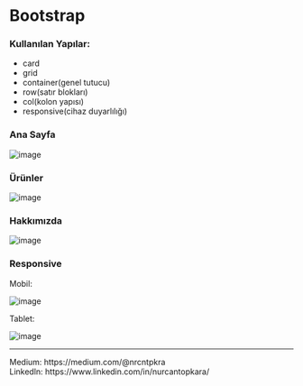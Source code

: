 # Bootstrap
### Kullanılan Yapılar:
* card 
* grid
* container(genel tutucu)
* row(satır blokları)
* col(kolon yapısı)
* responsive(cihaz duyarlılığı)
 ### Ana Sayfa
![image](https://user-images.githubusercontent.com/105509750/193436427-c0843f57-b24d-466d-9fd4-975389bae88a.png)

### Ürünler
![image](https://user-images.githubusercontent.com/105509750/193436439-3574f177-dad8-4a10-bedb-1355d51cf8a4.png)

### Hakkımızda
![image](https://user-images.githubusercontent.com/105509750/193436446-1738945d-a2f0-40f1-a587-1e124a11449a.png)


### Responsive

Mobil:

![image](https://user-images.githubusercontent.com/105509750/193436470-a6a06c70-877e-4f2d-b06a-804575983212.png)


Tablet:

![image](https://user-images.githubusercontent.com/105509750/193436479-185a9bc4-fa8d-4172-9540-c968c4d66899.png)


<hr>
Medium: https://medium.com/@nrcntpkra <br>
Linkedln: https://www.linkedin.com/in/nurcantopkara/
